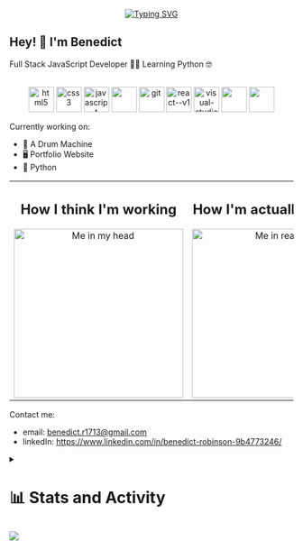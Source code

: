 <p align="center">
<a href="https://git.io/typing-svg"><img src="https://readme-typing-svg.demolab.com?font=Poppins&weight=500&duration=4000&pause=1000&color=F73131&center=true&width=575&lines=Why+do+we+use+programming+languages%3F;So+we+don't+have+to+look+at+the+computer's+bits!+%F0%9F%A4%A3" alt="Typing SVG" /></a>
</p>

## Hey! 👋 I'm Benedict

Full Stack JavaScript Developer 🧑‍💻 Learning Python 🤓 

<p align="center">
    <!-- Most of these icons are from devicon.dev. Credits go to them and icons8! -->
  <br>
    <a href="https://devicon.dev/"><img width="45" height="45" src="https://cdn.jsdelivr.net/gh/devicons/devicon@latest/icons/html5/html5-original.svg" alt="html5"/></a>
    <a href="https://devicon.dev/"><img width="45" height="45" src="https://cdn.jsdelivr.net/gh/devicons/devicon@latest/icons/css3/css3-original.svg" alt="css3"/></a>
    <a href="https://devicon.dev/"><img width="45" height="45" src="https://cdn.jsdelivr.net/gh/devicons/devicon@latest/icons/javascript/javascript-original.svg" alt="javascript"/></a>
    <a href="https://devicon.dev/"><img width="45" height="45" src="https://cdn.jsdelivr.net/gh/devicons/devicon@latest/icons/typescript/typescript-original.svg" /></a>
    <a href="https://devicon.dev/"><img width="45" height="45" src="https://cdn.jsdelivr.net/gh/devicons/devicon@latest/icons/git/git-original.svg" alt="git"/></a>
    <a href="https://devicon.dev/"><img width="45" height="45" src="https://cdn.jsdelivr.net/gh/devicons/devicon@latest/icons/react/react-original.svg" alt="react--v1"/></a>
    <a href="https://devicon.dev/"><img width="45" height="45" src="https://cdn.jsdelivr.net/gh/devicons/devicon@latest/icons/vscode/vscode-original.svg" alt="visual-studio-code-2019"/></a>
    <a href="https://devicon.dev/"><img width="45" height="45" src="https://cdn.jsdelivr.net/gh/devicons/devicon@latest/icons/postgresql/postgresql-original.svg" /></a>
    <a href="https://devicon.dev/"><img width="45" height="45" src="https://cdn.jsdelivr.net/gh/devicons/devicon@latest/icons/svelte/svelte-original.svg" /></a>
</p>

Currently working on:
- 🥁 A Drum Machine
- 🖥️ Portfolio Website
- 🐍 Python

<table align="center">
  <tr>
    <td align="center">
      <h2>How I think I'm working</h2>
      <img src="https://media.giphy.com/media/XIqCQx02E1U9W/giphy.gif" alt="Me in my head" width="300"/>
    </td>
    <td align="center">
      <h2>How I'm actually working</h2>
      <img src="https://giffiles.alphacoders.com/362/36230.gif" alt="Me in reality" width="300"/>
    </td>
  </tr>
</table>

Contact me:
- email: benedict.r1713@gmail.com
- linkedIn: https://www.linkedin.com/in/benedict-robinson-9b4773246/

<details> 
  <summary>
    <h1>
      📊 Stats and Activity
    </h1>
  </summary>
  <h3>
    💻 GitHub Profile Stats
  </h3>
  <a href="https://github.com/anuraghazra/github-readme-stats"><img alt="benedict-robinson's' Github Stats" src="https://denvercoder1-github-readme-stats.vercel.app/api/?username=benedict-robinson&show_icons=true&include_all_commits=true&count_private=true&theme=react&hide_border=true&bg_color=1F222E&title_color=32A1FB&icon_color=32A1FB" height="192px"/></a>
  <a href="https://github.com/anuraghazra/github-readme-stats"><img alt="benedict-robinson's Top Languages" src="https://denvercoder1-github-readme-stats.vercel.app/api/top-langs/?username=benedict-robinson&langs_count=8&layout=compact&theme=react&hide_border=true&bg_color=1F222E&title_color=32A1FB&icon_color=32A1FB&hide=Jupyter%20Notebook,Roff" height="192px"/></a>
  <br/>

  <a href="https://github.com/ashutosh00710/github-readme-activity-graph"><img alt="benedict-robinson's Activity Graph" src="https://github-readme-activity-graph.vercel.app/graph/?username=benedict-robinson&bg_color=1F222E&color=32A1FB&line=32A1FB&point=FFFFFF&hide_border=true" /></a>

</details>

![](https://komarev.com/ghpvc/?username=benedict-robinson&abbreviated=true&color=FE9920)
